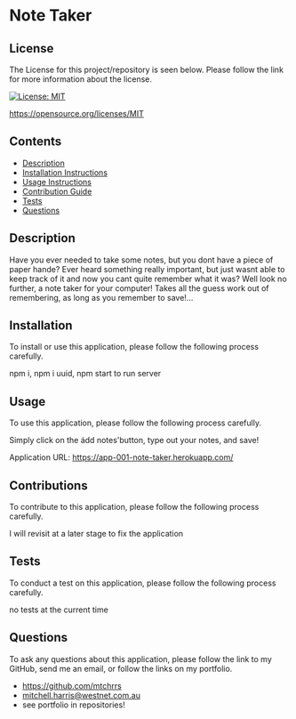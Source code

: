 # Note Taker


  ## License 

  The License for this project/repository is seen below. Please follow the link for more information about the license.
  
  [![License: MIT](https://img.shields.io/badge/License-MIT-informational.svg)](https://opensource.org/licenses/MIT)

  https://opensource.org/licenses/MIT


  ## Contents

  * [Description](#description)
  * [Installation Instructions](#installation)
  * [Usage Instructions](#usage)
  * [Contribution Guide](#contributions)
  * [Tests](#tests)
  * [Questions](#questions)
  

  ## Description

  Have you ever needed to take some notes, but you dont have a piece of paper hande? Ever heard something really important, but just wasnt able to keep track of it and now you cant quite remember what it was? Well look no further, a note taker for your computer! Takes all the guess work out of remembering, as long as you remember to save!...


  ## Installation

  To install or use this application, please follow the following process carefully.

  npm i, npm i uuid, npm start to run server


  ## Usage
  
  To use this application, please follow the following process carefully.

  Simply click on the ádd notes'button, type out your notes, and save!
  
  Application URL: https://app-001-note-taker.herokuapp.com/


  ## Contributions
  
  To contribute to this application, please follow the following process carefully.

  I will revisit at a later stage to fix the application
  

  ## Tests 

  To conduct a test on this application, please follow the following process carefully.

  no tests at the current time


  ## Questions

  To ask any questions about this application, please follow the link to my GitHub, send me an email, or follow the links on my portfolio.
  
  * https://github.com/mtchrrs
  * mitchell.harris@westnet.com.au
  * see portfolio in repositories!
  
